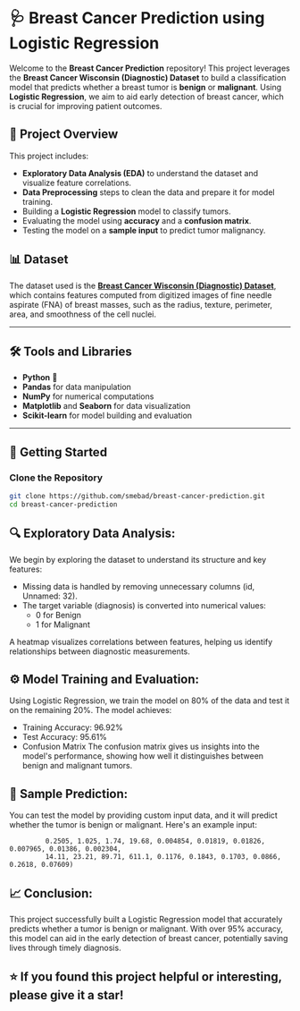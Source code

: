 # 🩺 Breast Cancer Prediction using Logistic Regression

Welcome to the **Breast Cancer Prediction** repository! This project leverages the **Breast Cancer Wisconsin (Diagnostic) Dataset** to build a classification model that predicts whether a breast tumor is **benign** or **malignant**. Using **Logistic Regression**, we aim to aid early detection of breast cancer, which is crucial for improving patient outcomes.

## 📂 Project Overview

This project includes:
- **Exploratory Data Analysis (EDA)** to understand the dataset and visualize feature correlations.
- **Data Preprocessing** steps to clean the data and prepare it for model training.
- Building a **Logistic Regression** model to classify tumors.
- Evaluating the model using **accuracy** and a **confusion matrix**.
- Testing the model on a **sample input** to predict tumor malignancy.

## 📊 Dataset

The dataset used is the **[Breast Cancer Wisconsin (Diagnostic) Dataset](https://www.kaggle.com/datasets/uciml/breast-cancer-wisconsin-data)**, which contains features computed from digitized images of fine needle aspirate (FNA) of breast masses, such as the radius, texture, perimeter, area, and smoothness of the cell nuclei.

---

## 🛠️ Tools and Libraries

- **Python** 🐍
- **Pandas** for data manipulation
- **NumPy** for numerical computations
- **Matplotlib** and **Seaborn** for data visualization
- **Scikit-learn** for model building and evaluation

---

## 🚀 Getting Started

### Clone the Repository

```bash
git clone https://github.com/smebad/breast-cancer-prediction.git
cd breast-cancer-prediction
```
## 🔍 Exploratory Data Analysis:

We begin by exploring the dataset to understand its structure and key features:

* Missing data is handled by removing unnecessary columns (id, Unnamed: 32).
* The target variable (diagnosis) is converted into numerical values:
  * 0 for Benign
  * 1 for Malignant
  
A heatmap visualizes correlations between features, helping us identify relationships between diagnostic measurements.

## ⚙️ Model Training and Evaluation:
Using Logistic Regression, we train the model on 80% of the data and test it on the remaining 20%. The model achieves:

* Training Accuracy: 96.92%
* Test Accuracy: 95.61%
* Confusion Matrix
The confusion matrix gives us insights into the model's performance, showing how well it distinguishes between benign and malignant tumors.

## 🧪 Sample Prediction:

You can test the model by providing custom input data, and it will predict whether the tumor is benign or malignant. Here's an example input:
``` input = (12.31, 16.52, 79.19, 470.9, 0.09172, 0.06829, 0.03372, 0.02272, 0.172, 0.05914, 
         0.2505, 1.025, 1.74, 19.68, 0.004854, 0.01819, 0.01826, 0.007965, 0.01386, 0.002304, 
         14.11, 23.21, 89.71, 611.1, 0.1176, 0.1843, 0.1703, 0.0866, 0.2618, 0.07609)
```
## 📈 Conclusion:

This project successfully built a Logistic Regression model that accurately predicts whether a tumor is benign or malignant. With over 95% accuracy, this model can aid in the early detection of breast cancer, potentially saving lives through timely diagnosis.

## ⭐️ If you found this project helpful or interesting, please give it a star!


